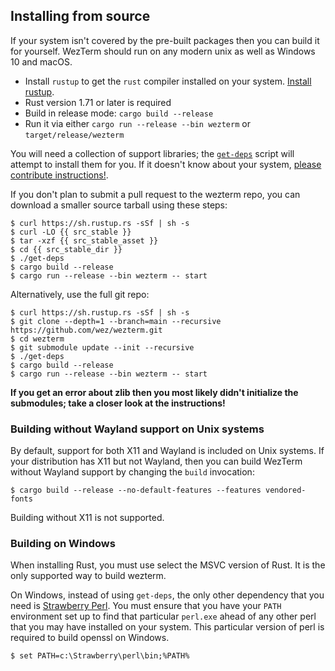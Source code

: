 ## Installing from source

If your system isn't covered by the pre-built packages then you can build it
for yourself.  WezTerm should run on any modern unix as well as Windows 10 and
macOS.

* Install `rustup` to get the `rust` compiler installed on your system.
  [Install rustup](https://www.rust-lang.org/en-US/install.html).
* Rust version 1.71 or later is required
* Build in release mode: `cargo build --release`
* Run it via either `cargo run --release --bin wezterm` or `target/release/wezterm`

You will need a collection of support libraries; the [`get-deps`](https://github.com/wez/wezterm/blob/main/get-deps) script will
attempt to install them for you.  If it doesn't know about your system,
[please contribute instructions!](https://github.com/wez/wezterm/blob/main/CONTRIBUTING.md).

If you don't plan to submit a pull request to the wezterm repo, you can
download a smaller source tarball using these steps:

```console
$ curl https://sh.rustup.rs -sSf | sh -s
$ curl -LO {{ src_stable }}
$ tar -xzf {{ src_stable_asset }}
$ cd {{ src_stable_dir }}
$ ./get-deps
$ cargo build --release
$ cargo run --release --bin wezterm -- start
```

Alternatively, use the full git repo:

```console
$ curl https://sh.rustup.rs -sSf | sh -s
$ git clone --depth=1 --branch=main --recursive https://github.com/wez/wezterm.git
$ cd wezterm
$ git submodule update --init --recursive
$ ./get-deps
$ cargo build --release
$ cargo run --release --bin wezterm -- start
```

**If you get an error about zlib then you most likely didn't initialize the submodules;
take a closer look at the instructions!**

### Building without Wayland support on Unix systems

By default, support for both X11 and Wayland is included on Unix systems.
If your distribution has X11 but not Wayland, then you can build WezTerm without
Wayland support by changing the `build` invocation:

```console
$ cargo build --release --no-default-features --features vendored-fonts
```

Building without X11 is not supported.

### Building on Windows

When installing Rust, you must use select the MSVC version of Rust. It is the
only supported way to build wezterm.

On Windows, instead of using `get-deps`, the only other dependency that you need is
[Strawberry Perl](https://strawberryperl.com). You must ensure that you have
your `PATH` environment set up to find that particular `perl.exe` ahead of any
other perl that you may have installed on your system. This particular version
of perl is required to build openssl on Windows.

```console
$ set PATH=c:\Strawberry\perl\bin;%PATH%
```

